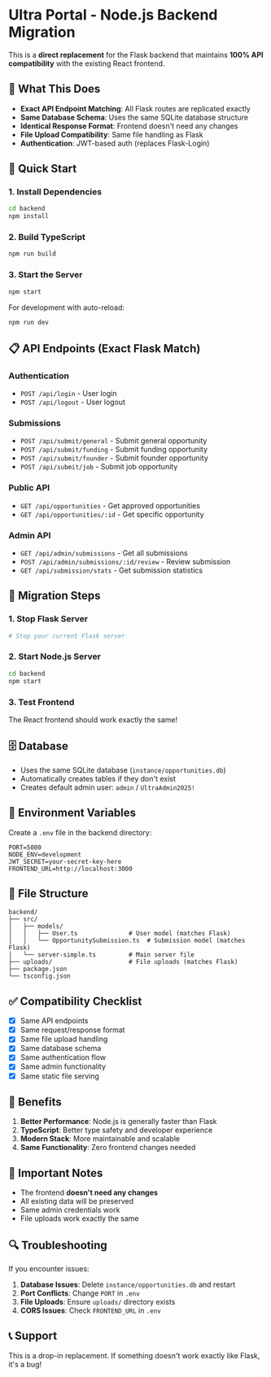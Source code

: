 # Ultra Portal - Node.js Backend Migration

This is a **direct replacement** for the Flask backend that maintains **100% API compatibility** with the existing React frontend.

## 🎯 What This Does

- **Exact API Endpoint Matching**: All Flask routes are replicated exactly
- **Same Database Schema**: Uses the same SQLite database structure
- **Identical Response Format**: Frontend doesn't need any changes
- **File Upload Compatibility**: Same file handling as Flask
- **Authentication**: JWT-based auth (replaces Flask-Login)

## 🚀 Quick Start

### 1. Install Dependencies
```bash
cd backend
npm install
```

### 2. Build TypeScript
```bash
npm run build
```

### 3. Start the Server
```bash
npm start
```

For development with auto-reload:
```bash
npm run dev
```

## 📋 API Endpoints (Exact Flask Match)

### Authentication
- `POST /api/login` - User login
- `POST /api/logout` - User logout

### Submissions
- `POST /api/submit/general` - Submit general opportunity
- `POST /api/submit/funding` - Submit funding opportunity  
- `POST /api/submit/founder` - Submit founder opportunity
- `POST /api/submit/job` - Submit job opportunity

### Public API
- `GET /api/opportunities` - Get approved opportunities
- `GET /api/opportunities/:id` - Get specific opportunity

### Admin API
- `GET /api/admin/submissions` - Get all submissions
- `POST /api/admin/submissions/:id/review` - Review submission
- `GET /api/submission/stats` - Get submission statistics

## 🔄 Migration Steps

### 1. Stop Flask Server
```bash
# Stop your current Flask server
```

### 2. Start Node.js Server
```bash
cd backend
npm start
```

### 3. Test Frontend
The React frontend should work exactly the same!

## 🗄️ Database

- Uses the same SQLite database (`instance/opportunities.db`)
- Automatically creates tables if they don't exist
- Creates default admin user: `admin` / `UltraAdmin2025!`

## 🔧 Environment Variables

Create a `.env` file in the backend directory:

```env
PORT=5000
NODE_ENV=development
JWT_SECRET=your-secret-key-here
FRONTEND_URL=http://localhost:3000
```

## 📁 File Structure

```
backend/
├── src/
│   ├── models/
│   │   ├── User.ts              # User model (matches Flask)
│   │   └── OpportunitySubmission.ts  # Submission model (matches Flask)
│   └── server-simple.ts         # Main server file
├── uploads/                     # File uploads (matches Flask)
├── package.json
└── tsconfig.json
```

## ✅ Compatibility Checklist

- [x] Same API endpoints
- [x] Same request/response format
- [x] Same file upload handling
- [x] Same database schema
- [x] Same authentication flow
- [x] Same admin functionality
- [x] Same static file serving

## 🎉 Benefits

1. **Better Performance**: Node.js is generally faster than Flask
2. **TypeScript**: Better type safety and developer experience
3. **Modern Stack**: More maintainable and scalable
4. **Same Functionality**: Zero frontend changes needed

## 🚨 Important Notes

- The frontend **doesn't need any changes**
- All existing data will be preserved
- Same admin credentials work
- File uploads work exactly the same

## 🔍 Troubleshooting

If you encounter issues:

1. **Database Issues**: Delete `instance/opportunities.db` and restart
2. **Port Conflicts**: Change `PORT` in `.env`
3. **File Uploads**: Ensure `uploads/` directory exists
4. **CORS Issues**: Check `FRONTEND_URL` in `.env`

## 📞 Support

This is a drop-in replacement. If something doesn't work exactly like Flask, it's a bug! 